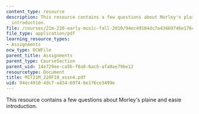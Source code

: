 ```yaml
---
content_type: resource
description: This resource contains a few questions about Morley's plaine and easie
  introduction.
file: /courses/21m-220-early-music-fall-2010/94ec49104dc7a43469746e176ce3499e_MIT21M_220F10_assn4.pdf
file_type: application/pdf
learning_resource_types:
- Assignments
ocw_type: OCWFile
parent_title: Assignments
parent_type: CourseSection
parent_uid: 14e729ee-ca5b-f0a8-6acb-afa0ae79be12
resourcetype: Document
title: MIT21M_220F10_assn4.pdf
uid: 94ec4910-4dc7-a434-6974-6e176ce3499e
---
```

This resource contains a few questions about Morley's plaine and easie introduction.

